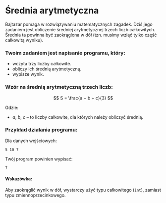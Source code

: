 # Średnia arytmetyczna

Bajtazar pomaga w rozwiązywaniu matematycznych zagadek. Dziś jego zadaniem jest obliczenie średniej arytmetycznej trzech liczb całkowitych. Średnia ta powinna być zaokrąglona w dół (tzn. musimy wziąć tylko część całkowitą wyniku).

### Twoim zadaniem jest napisanie programu, który:
- wczyta trzy liczby całkowite.
- obliczy ich średnią arytmetyczną.
- wypisze wynik.

### Wzór na średnią arytmetyczną trzech liczb:

$$ 
S = \frac{a + b + c}{3}
$$

Gdzie:
- $a$, $b$, $c$ – to liczby całkowite, dla których należy obliczyć średnią.

###  Przykład działania programu:
Dla danych wejściowych:  
```
5 10 7
```
Twój program powinien wypisać:  
```
7
```

#### Wskazówka:
Aby zaokrąglić wynik w dół, wystarczy użyć typu całkowitego (`int`), zamiast typu zmiennoprzecinkowego.